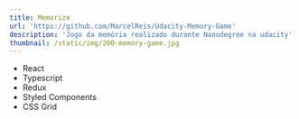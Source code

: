 ```yaml
---
title: Memorize
url: 'https://github.com/MarcelReis/Udacity-Memory-Game'
description: 'Jogo da memória realizado durante Nanodegree na udacity'
thumbnail: /static/img/200-memory-game.jpg
---
```

* React 
* Typescript
* Redux
* Styled Components
* CSS Grid
